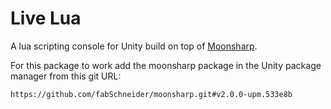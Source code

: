 # Live Lua

A lua scripting console for Unity build on top of [Moonsharp](https://www.moonsharp.org/).

For this package to work add the moonsharp package in the Unity package manager from this git URL: 
```
https://github.com/fabSchneider/moonsharp.git#v2.0.0-upm.533e8b
```
